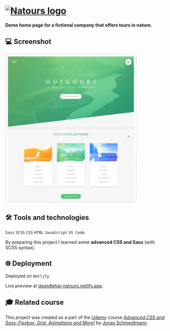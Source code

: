 # [<img src="img/logo-green-small-2x.png" alt="Natours logo">](https://dawidlehai-natours.netlify.app/ 'Live preview')

**Demo home page for a fictional company that offers tours in nature.**

## 💻 Screenshot
[<img src="natours-screenshot-01.webp" alt="Screenshot #1 of the Natours website" width="412px">](https://dawidlehai-natours.netlify.app/ 'Live preview')
[<img src="natours-screenshot-04.webp" alt="Screenshot #2 of the Natours website" width="412px">](https://dawidlehai-natours.netlify.app/ 'Live preview')

## 🛠️ Tools and technologies
`Sass` `SCSS` `CSS` `HTML` `JavaScript` `VS Code`

By preparing this project I learned some **advanced CSS and Sass** (with SCSS syntax).

## 🌐 Deployment
Deployed on `Netlify`.

Live preview at [dawidlehai-natours.netlify.app](https://dawidlehai-natours.netlify.app/).

## 🎓 Related course
This project was created as a part of the [Udemy](https://www.udemy.com/ 'Udemy') course [_Advanced CSS and Sass: Flexbox, Grid, Animations and More!_](https://www.udemy.com/course/advanced-css-and-sass/ 'See this course on Udemy') by [Jonas Schmedtmann](https://twitter.com/jonasschmedtman 'Jonas Schmedtmann on Twitter').
